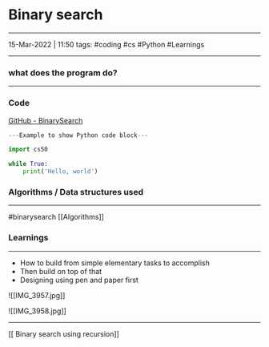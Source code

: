 # Binary search
---



15-Mar-2022 | 11:50
tags: #coding #cs #Python #Learnings 

---

### what does the program do?
---


### Code 

[GitHub - BinarySearch](https://github.com/dhanasekars/MIT/blob/main/bisectionsearch.py)



```py 
---Example to show Python code block---

import cs50

while True:
	print('Hello, world')
```

### Algorithms / Data structures used
---
#binarysearch [[Algorithms]]


### Learnings
---

- How to build from simple elementary tasks to accomplish
- Then build on top of that
- Designing using pen and paper first

![[IMG_3957.jpg]]

![[IMG_3958.jpg]]


---

[[ Binary search using recursion]]